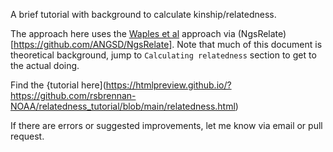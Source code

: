 A brief tutorial with background to calculate kinship/relatedness. 

The approach here uses the [Waples et al](https://doi.org/10.1111/mec.14954) approach via (NgsRelate)[https://github.com/ANGSD/NgsRelate]. Note that much of this document is theoretical background, jump to `Calculating relatedness` section to get to the actual doing. 

Find the {tutorial here](https://htmlpreview.github.io/?https://github.com/rsbrennan-NOAA/relatedness_tutorial/blob/main/relatedness.html)


If there are errors or suggested improvements, let me know via email or pull request.
